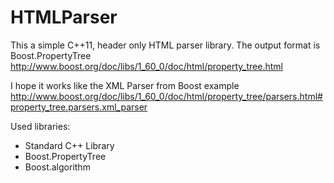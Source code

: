 # HTMLParser

This a simple C++11, header only HTML parser library.
The output format is Boost.PropertyTree
http://www.boost.org/doc/libs/1_60_0/doc/html/property_tree.html

I hope it works like the XML Parser from Boost example
http://www.boost.org/doc/libs/1_60_0/doc/html/property_tree/parsers.html#property_tree.parsers.xml_parser

Used libraries:
* Standard C++ Library
* Boost.PropertyTree
* Boost.algorithm
